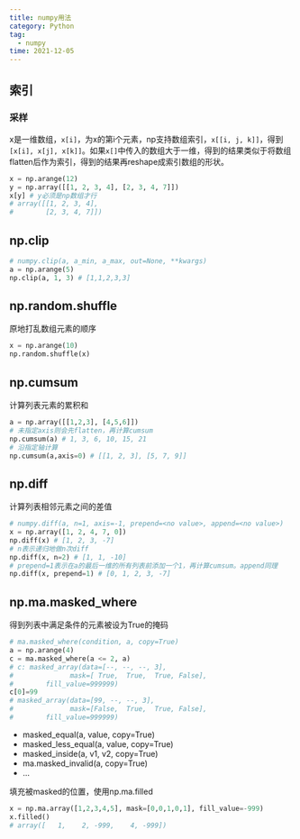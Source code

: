 ```yaml
---
title: numpy用法
category: Python
tag:
  - numpy
time: 2021-12-05
---
```


## 索引
### 采样
x是一维数组，`x[i]`，为x的第i个元素，np支持数组索引，`x[[i, j, k]]`，得到`[x[i], x[j], x[k]]`。如果`x[]`中传入的数组大于一维，得到的结果类似于将数组flatten后作为索引，得到的结果再reshape成索引数组的形状。
```python
x = np.arange(12)
y = np.array([[1, 2, 3, 4], [2, 3, 4, 7]])
x[y] # y必须是np数组才行
# array([[1, 2, 3, 4],
#        [2, 3, 4, 7]])
```

## np.clip
```python
# numpy.clip(a, a_min, a_max, out=None, **kwargs)
a = np.arange(5)
np.clip(a, 1, 3) # [1,1,2,3,3]
```

## np.random.shuffle
原地打乱数组元素的顺序
```python
x = np.arange(10)
np.random.shuffle(x)
```

## np.cumsum
计算列表元素的累积和
```python
a = np.array([[1,2,3], [4,5,6]])
# 未指定axis则会先flatten，再计算cumsum
np.cumsum(a) # 1, 3, 6, 10, 15, 21
# 沿指定轴计算 
np.cumsum(a,axis=0) # [[1, 2, 3], [5, 7, 9]]
```

## np.diff
计算列表相邻元素之间的差值
```python
# numpy.diff(a, n=1, axis=-1, prepend=<no value>, append=<no value>)
x = np.array([1, 2, 4, 7, 0])
np.diff(x) # [1, 2, 3, -7]
# n表示递归地做n次diff
np.diff(x, n=2) # [1, 1, -10]
# prepend=1表示在a的最后一维的所有列表前添加一个1，再计算cumsum。append同理
np.diff(x, prepend=1) # [0, 1, 2, 3, -7]
```

## np.ma.masked_where
得到列表中满足条件的元素被设为True的掩码
```python
# ma.masked_where(condition, a, copy=True)
a = np.arange(4)
c = ma.masked_where(a <= 2, a)
# c: masked_array(data=[--, --, --, 3],
#              mask=[ True,  True,  True, False],
#        fill_value=999999)
c[0]=99
# masked_array(data=[99, --, --, 3],
#              mask=[False,  True,  True, False],
#        fill_value=999999)
```
- masked_equal(a, value, copy=True)
- masked_less_equal(a, value, copy=True)
- masked_inside(a, v1, v2, copy=True)
- ma.masked_invalid(a, copy=True)
- ...

填充被masked的位置，使用np.ma.filled
```python
x = np.ma.array([1,2,3,4,5], mask=[0,0,1,0,1], fill_value=-999)
x.filled()
# array([   1,    2, -999,    4, -999])
```

